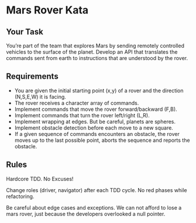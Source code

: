 # Mars Rover Kata

## Your Task

You’re part of the team that explores Mars by sending remotely controlled vehicles to the surface of the planet. Develop an API that translates the commands sent from earth to instructions that are understood by the rover.

## Requirements

* You are given the initial starting point (x,y) of a rover and the direction (N,S,E,W) it is facing.
* The rover receives a character array of commands.
* Implement commands that move the rover forward/backward (F,B).
* Implement commands that turn the rover left/right (L,R).
* Implement wrapping at edges. But be careful, planets are spheres.
* Implement obstacle detection before each move to a new square.
* If a given sequence of commands encounters an obstacle, the rover moves up to the last possible point, aborts the sequence and reports the obstacle.

## Rules

Hardcore TDD. No Excuses!

Change roles (driver, navigator) after each TDD cycle.
No red phases while refactoring.

Be careful about edge cases and exceptions. We can not afford to lose a mars rover, just because the developers overlooked a null pointer.